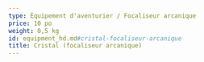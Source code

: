 ```yaml
---
type: Équipement d'aventurier / Focaliseur arcanique
price: 10 po
weight: 0,5 kg
id: equipment_hd.md#cristal-focaliseur-arcanique
title: Cristal (focaliseur arcanique)
---
```


